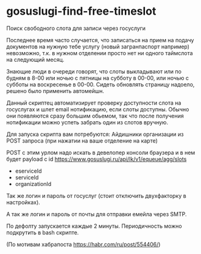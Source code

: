 # gosuslugi-find-free-timeslot
Поиск свободного слота для записи через госуслуги 

Последнее время часто случается, что записаться на прием на подачу документов на нужную тебе услугу
(новый загранпаспорт например) невозможно, т.к. в нужном отделении просто нет ни одного таймслота на следующий месяц.

Знающие люди в очереди говорят, что слоты выкладывают или по будням в 8-00 или ночью с пятницы на субботу в 00-00,
или ночью с субботы на воскресенье в 00-00. 
Сидеть обновлять страницу надоело, решено было применить автомейшн.

Данный скриптец автоматизирует проверку доступности слота на госуслугах и шлет email нотификацию, если слоты доступны.
Обычно они появляются сразу большим обьемом, так что после получения нотификации можно успеть забрать один из слотов вручную.

Для запуска скрипта вам потребуются:
Айдишники организации из POST запроса (при нажатии на ваше отделение на карте)

POST с этим урлом надо искать в девелопер консоли браузера и в нем будет payload c id
https://www.gosuslugi.ru/api/lk/v1/equeue/agg/slots
- eserviceId
- serviceId
- organizationId

Так же логин и пароль от госуслуг (стоит отключить двухфакторку в настройках).

А так же логин и пароль от почты для отправки емейла через SMTP.

По дефолту запускается каждые 2 минуты. Периодичность можно подкрутить в bash скрипте.

(По мотивам хабрапоста https://habr.com/ru/post/554406/)
